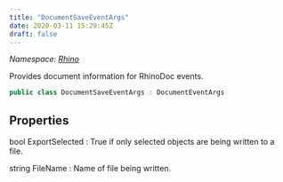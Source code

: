 ```yaml
---
title: "DocumentSaveEventArgs"
date: 2020-03-11 15:29:45Z
draft: false
---
```


*Namespace: [Rhino](../)*

Provides document information for RhinoDoc events.
```cs
public class DocumentSaveEventArgs : DocumentEventArgs
```
## Properties

bool ExportSelected
: True if only selected objects are being written to a file.

string FileName
: Name of file being written.
